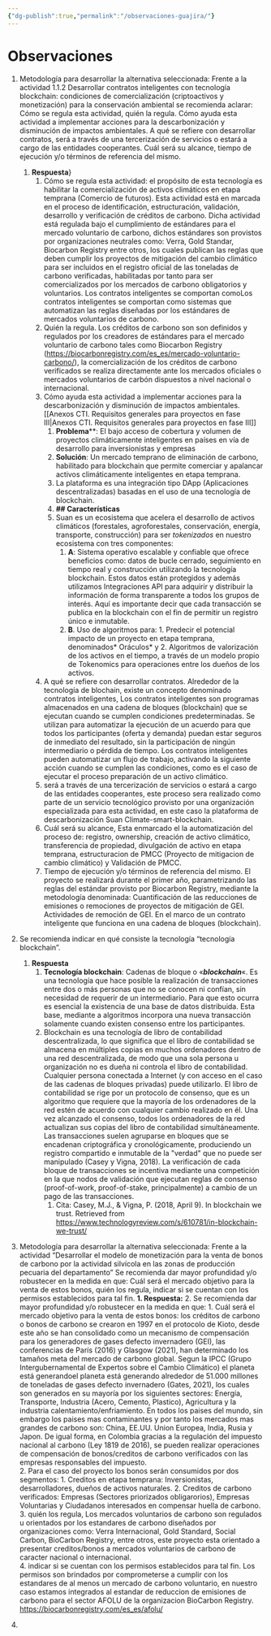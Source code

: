 ```yaml
---
{"dg-publish":true,"permalink":"/observaciones-guajira/"}
---
```


# Observaciones       

1. Metodología para desarrollar la alternativa seleccionada: Frente a la actividad 1.1.2 Desarrollar contratos inteligentes con tecnología blockchain: condiciones de comercialización (criptoactivos y monetización) para la conservación ambiental se recomienda aclarar: Cómo se regula esta actividad, quién la regula. Cómo ayuda esta actividad a implementar acciones para la descarbonización y disminución de impactos ambientales. A qué se refiere con desarrollar contratos, será a través de una tercerización de servicios o estará a cargo de las entidades cooperantes. Cuál será su alcance, tiempo de ejecución y/o términos de referencia del mismo.
	1. **Respuesta**}
		1. Cómo se regula esta actividad:  el propósito de esta tecnología es habilitar la comercialización de activos climáticos en etapa temprana (Comercio de futuros). Esta actividad está en marcada en el proceso de identificación, estructuración, validación, desarrollo y verificación de créditos de carbono. Dicha actividad está regulada bajo el cumplimiento de estándares para el mercado voluntario de carbono, dichos estándares son provistos por organizaciones neutrales como: Verra, Gold Standar, Biocarbon Registry entre otros, los cuales publican las reglas que deben cumplir los proyectos de mitigación del cambio climático para ser incluidos en el registro oficial de las toneladas de carbono verificadas, habilitadas por tanto para ser comercializados por los mercados de carbono obligatorios y voluntarios. Los contratos inteligentes se comportan comoLos contratos inteligentes se comportan como sistemas que automatizan las reglas diseñadas por los estándares de mercados voluntarios de carbono.  
		2. Quién la regula. Los créditos de carbono son son definidos y regulados por los creadores de estándares para el mercado voluntario de carbono tales como Biocarbon Registry (https://biocarbonregistry.com/es_es/mercado-voluntario-carbono/), la comercialización de los créditos de carbono verificados se realiza directamente ante los mercados oficiales o mercados voluntarios de carbón dispuestos a nivel nacional o internacional.
		3. Cómo ayuda esta actividad a implementar acciones para la descarbonización y disminución de impactos ambientales.  [[Anexos CTI. Requisitos generales para proyectos en fase III|Anexos CTI. Requisitos generales para proyectos en fase III]]
			1. **Problema****: El bajo acceso de cobertura y volumen de proyectos climáticamente inteligentes en países en vía de desarrollo para inversionistas y empresas
			2. **Solución**: Un mercado temprano de eliminación de carbono, habilitado para blockchain que permite comerciar y apalancar activos climáticamente inteligentes en etapa temprana.
			3. La plataforma es una integración tipo DApp (Aplicaciones descentralizadas) basadas en el uso de una tecnología de blockchain.
			4. **## Características**
			5. Suan es un ecosistema que acelera el desarrollo de activos climáticos (forestales, agroforestales, conservación, energía, transporte, construcción) para ser *tokenizados* en nuestro ecosistema  con tres componentes:
				1. **A**: Sistema operativo escalable y confiable que ofrece beneficios como:  datos de bucle cerrado, seguimiento en tiempo real y construcción utilizando la tecnología blockchain. Estos datos están protegidos y además utilizamos Integraciones API para adquirir y distribuir la información de forma transparente a todos los grupos de interés. Aquí es importante decir que cada transacción se publica en la blockchain con el fin de permitir un registro único e inmutable.
				2. **B**. Uso de algoritmos para: 1. Predecir el potencial impacto de un proyecto en etapa temprana, denominados* Oráculos* y 2. Algoritmos de valorización de los activos en el tiempo, a través de un modelo propio de Tokenomics para operaciones entre los dueños de los activos.
		4. A qué se refiere con desarrollar contratos. Alrededor de la tecnología de blochain, existe un concepto denominado contratos inteligentes, Los contratos inteligentes son  programas almacenados en una cadena de bloques (blockchain) que se ejecutan cuando se cumplen condiciones predeterminadas. Se  utilizan para automatizar la ejecución de un acuerdo para que todos los participantes (oferta y demanda) puedan estar seguros de inmediato del resultado, sin la participación de ningún intermediario o pérdida de tiempo. Los contratos inteligentes pueden automatizar un flujo de trabajo, activando la siguiente acción cuando se cumplen las condiciones, como es el caso de ejecutar el proceso preparación de un activo climático. 
		5. será a través de una tercerización de servicios o estará a cargo de las entidades cooperantes, este proceso sera realizado como parte de un servicio tecnológico provisto por una organización especializada para esta actividad, en este caso la plataforma de descarbonización Suan Climate-smart-blockchain. 
		6. Cuál será su alcance, Esta enmarcado el la automatización del proceso de: registro, ownership, creación de activo climático, transferencia de propiedad, divulgación de activo en etapa temprana, estructuracion de PMCC (Proyecto de mitigacion de cambio climático) y Validación de PMCC.  
		7. Tiempo de ejecución y/o términos de referencia del mismo. El proyecto se realizará durante el primer año, parametrizando las reglas del  estándar provisto por Biocarbon Registry, mediante la metodología denominada: Cuantificación de las reducciones de emisiones o remociones de proyectos de mitigación de GEI. Actividades de remoción de GEI. En el marco de un contrato inteligente que funciona en una cadena de bloques (blockchain).  

1. Se recomienda indicar en qué consiste la tecnología “tecnología blockchain”.
	1. **Respuesta**
		1. **Tecnología blockchain**: Cadenas de bloque o «**_blockchain_**«. Es una tecnología que hace posible la realización de transacciones entre dos o más personas que no se conocen ni confían, sin necesidad de requerir de un intermediario. Para que esto ocurra es esencial la existencia de una base de datos distribuida. Esta base, mediante a algoritmos incorpora una nueva transacción solamente cuando existen consenso entre los participantes.
		2. Blockchain es una tecnología de libro de contabilidad descentralizada, lo que significa que el libro de contabilidad se almacena en múltiples copias en muchos ordenadores dentro de una red descentralizada, de modo que una sola persona u organización no es dueña ni controla el libro de contabilidad. Cualquier persona conectada a Internet (y con acceso en el caso de las cadenas de bloques privadas) puede utilizarlo. El libro de contabilidad se rige por un protocolo de consenso, que es un algoritmo que requiere que la mayoría de los ordenadores de la red estén de acuerdo con cualquier cambio realizado en él. Una vez alcanzado el consenso, todos los ordenadores de la red actualizan sus copias del libro de contabilidad simultáneamente. Las transacciones suelen agruparse en bloques que se encadenan criptográfica y cronológicamente, produciendo un registro compartido e inmutable de la "verdad" que no puede ser manipulado (Casey y Vigna, 2018). La verificación de cada bloque de transacciones se incentiva mediante una competición en la que nodos de validación que ejecutan reglas de consenso (proof-of-work, proof-of-stake, principalmente) a cambio de un pago de las transacciones. 
			1. Cita: Casey, M.J., & Vigna, P. (2018, April 9). In blockchain we trust. Retrieved from https://www.technologyreview.com/s/610781/in-blockchain-we-trust/

1. Metodología para desarrollar la alternativa seleccionada: Frente a la actividad “Desarrollar el modelo de monetización para la venta de bonos de carbono por la actividad silvícola en las zonas de producción pecuaria del departamento” Se recomienda dar mayor profundidad y/o robustecer en la medida en que: Cuál será el mercado objetivo para la venta de estos bonos, quién los regula, indicar si se cuentan con los permisos establecidos para tal fin.
	**1. Respuesta:** 
	2.  Se recomienda dar mayor profundidad y/o robustecer en la medida en que: 
		1. Cuál será el mercado objetivo para la venta de estos bonos: los créditos de carbono o bonos de carbono se crearon en 1997 en el protocolo de Kioto, desde este año se han consolidado como un mecanismo de compensación para los generadores de gases defecto invernadero (GEI), las conferencias de París (2016) y Glasgow (2021), han determinado los tamaños meta del mercado de carbono global. Segun la IPCC (Grupo Intergubernamental de Expertos sobre el Cambio Climático) el planeta está generandoel planeta está generando alrededor de 51.000 millones de toneladas de gases defecto invernadero (Gates, 2021), los cuales son generados en su mayoría por los siguientes sectores: Energía, Transporte, Industria (Acero, Cemento, Plastico), Agricultura y la industria calentamiento/enfriamiento. En todos los paises del mundo, sin embargo los paises mas contaminantes y por tanto los mercados mas grandes de carbono son: China, EE.UU. Union Europea, India, Rusia y Japon. De igual forma, en Colombia gracias a la regulación del impuesto nacional al carbono (Ley 1819 de 2016), se pueden realizar operaciones de compensación de bonos/creditos de carbono verificados con las empresas responsables del impuesto.  
		2. Para el caso del proyecto los bonos serán consumidos por dos segmentos: 
			1. Creditos en etapa temprana: Inversionistas, desarrolladores, dueños de activos naturales. 
			2. Creditos de carbono verificados: Empresas (Sectores priorizados obligarorios), Empresas Voluntarias y Ciudadanos interesados en compensar huella de carbono. 
		3. quién los regula, Los mercados voluntarios de carbono son regulados u orientados por los estandares de carbono diseñados por organizaciones como: Verra Internacional, Gold Standard, Social Carbon, BioCarbon Registry, entre otros, este proyecto esta orientado a presentar creditos/bonos a mercados voluntarios de carbono de caracter nacional o internacional.  
		4. indicar si se cuentan con los permisos establecidos para tal fin. Los permisos son brindados por comprometerse a cumplir con los estandares de al menos un mercado de carbono voluntario, en nuestro caso estamos integrados al estandar de reduccion de emisiones de carbono para el sector AFOLU de la organizacion BioCarbon Registry. https://biocarbonregistry.com/es_es/afolu/   
2. 